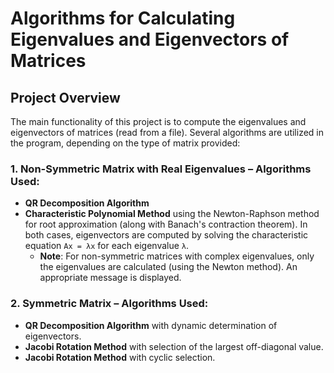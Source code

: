 # Algorithms for Calculating Eigenvalues and Eigenvectors of Matrices

## Project Overview
The main functionality of this project is to compute the eigenvalues and eigenvectors of matrices (read from a file). Several algorithms are utilized in the program, depending on the type of matrix provided:

### 1. Non-Symmetric Matrix with Real Eigenvalues – Algorithms Used:
- **QR Decomposition Algorithm**
- **Characteristic Polynomial Method** using the Newton-Raphson method for root approximation (along with Banach's contraction theorem). In both cases, eigenvectors are computed by solving the characteristic equation `Ax = λx` for each eigenvalue `λ`.
  - **Note**: For non-symmetric matrices with complex eigenvalues, only the eigenvalues are calculated (using the Newton method). An appropriate message is displayed.

### 2. Symmetric Matrix – Algorithms Used:
- **QR Decomposition Algorithm** with dynamic determination of eigenvectors.
- **Jacobi Rotation Method** with selection of the largest off-diagonal value.
- **Jacobi Rotation Method** with cyclic selection.



